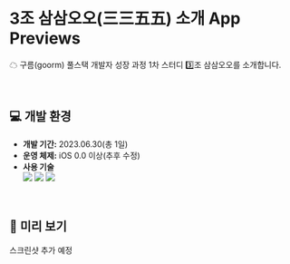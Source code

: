 # 3조 삼삼오오(三三五五) 소개 App Previews
☁ 구름(goorm) 풀스택 개발자 성장 과정 1차 스터디 3️⃣조 삼삼오오를 소개합니다.

<br />

## 💻 개발 환경
- **개발 기간:** 2023.06.30(총 1일)
- **운영 체제:** iOS 0.0 이상(추후 수정)
- **사용 기술**   
<img src="https://img.shields.io/badge/Dart-0175C2?style=for-the-badge&logo=Dart&logoColor=white"> <img src="https://img.shields.io/badge/flutter-02569B?style=for-the-badge&logo=flutter&logoColor=white"> <img src="https://img.shields.io/badge/firebase-FFCA28?style=for-the-badge&logo=firebase&logoColor=black">

<br />

## 📱 미리 보기
스크린샷 추가 예정

